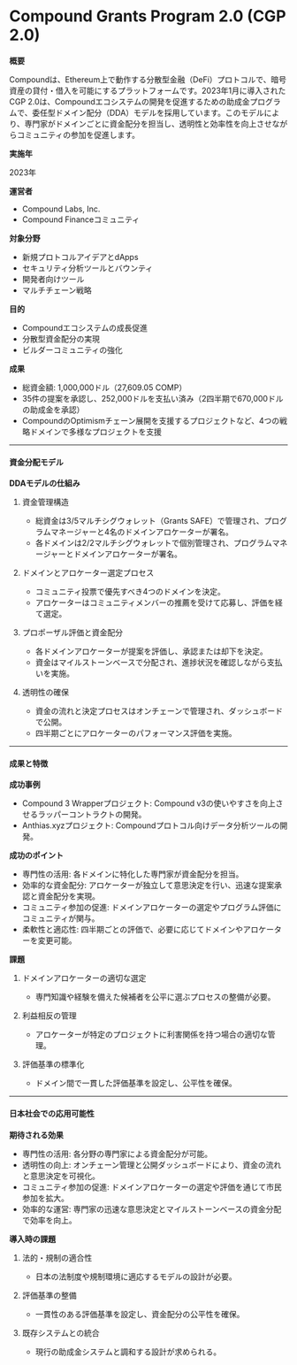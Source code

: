 # Compound Grants Program 2.0 (CGP 2.0)

**概要**

Compoundは、Ethereum上で動作する分散型金融（DeFi）プロトコルで、暗号資産の貸付・借入を可能にするプラットフォームです。2023年1月に導入されたCGP 2.0は、Compoundエコシステムの開発を促進するための助成金プログラムで、委任型ドメイン配分（DDA）モデルを採用しています。このモデルにより、専門家がドメインごとに資金配分を担当し、透明性と効率性を向上させながらコミュニティの参加を促進します。

**実施年**

2023年

**運営者**

* Compound Labs, Inc.
* Compound Financeコミュニティ

**対象分野**

* 新規プロトコルアイデアとdApps
* セキュリティ分析ツールとバウンティ
* 開発者向けツール
* マルチチェーン戦略

**目的**

* Compoundエコシステムの成長促進
* 分散型資金配分の実現
* ビルダーコミュニティの強化

**成果**

* 総資金額: 1,000,000ドル（27,609.05 COMP）
* 35件の提案を承認し、252,000ドルを支払い済み（2四半期で670,000ドルの助成金を承認）
* CompoundのOptimismチェーン展開を支援するプロジェクトなど、4つの戦略ドメインで多様なプロジェクトを支援

***

#### 資金分配モデル

**DDAモデルの仕組み**

1. 資金管理構造
   * 総資金は3/5マルチシグウォレット（Grants SAFE）で管理され、プログラムマネージャーと4名のドメインアロケーターが署名。
   * 各ドメインは2/2マルチシグウォレットで個別管理され、プログラムマネージャーとドメインアロケーターが署名。

2. ドメインとアロケーター選定プロセス
   * コミュニティ投票で優先すべき4つのドメインを決定。
   * アロケーターはコミュニティメンバーの推薦を受けて応募し、評価を経て選定。

3. プロポーザル評価と資金配分
   * 各ドメインアロケーターが提案を評価し、承認または却下を決定。
   * 資金はマイルストーンベースで分配され、進捗状況を確認しながら支払いを実施。

4. 透明性の確保
   * 資金の流れと決定プロセスはオンチェーンで管理され、ダッシュボードで公開。
   * 四半期ごとにアロケーターのパフォーマンス評価を実施。

***

#### 成果と特徴

**成功事例**

* Compound 3 Wrapperプロジェクト: Compound v3の使いやすさを向上させるラッパーコントラクトの開発。
* Anthias.xyzプロジェクト: Compoundプロトコル向けデータ分析ツールの開発。

**成功のポイント**

* 専門性の活用: 各ドメインに特化した専門家が資金配分を担当。
* 効率的な資金配分: アロケーターが独立して意思決定を行い、迅速な提案承認と資金配分を実現。
* コミュニティ参加の促進: ドメインアロケーターの選定やプログラム評価にコミュニティが関与。
* 柔軟性と適応性: 四半期ごとの評価で、必要に応じてドメインやアロケーターを変更可能。

**課題**

1. ドメインアロケーターの適切な選定
   * 専門知識や経験を備えた候補者を公平に選ぶプロセスの整備が必要。

2. 利益相反の管理
   * アロケーターが特定のプロジェクトに利害関係を持つ場合の適切な管理。

3. 評価基準の標準化
   * ドメイン間で一貫した評価基準を設定し、公平性を確保。

***

#### 日本社会での応用可能性

**期待される効果**

* 専門性の活用: 各分野の専門家による資金配分が可能。
* 透明性の向上: オンチェーン管理と公開ダッシュボードにより、資金の流れと意思決定を可視化。
* コミュニティ参加の促進: ドメインアロケーターの選定や評価を通じて市民参加を拡大。
* 効率的な運営: 専門家の迅速な意思決定とマイルストーンベースの資金分配で効率を向上。

**導入時の課題**

1. 法的・規制の適合性
   * 日本の法制度や規制環境に適応するモデルの設計が必要。

2. 評価基準の整備
   * 一貫性のある評価基準を設定し、資金配分の公平性を確保。

3. 既存システムとの統合
   * 現行の助成金システムと調和する設計が求められる。
